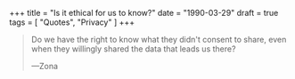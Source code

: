 +++
title = "Is it ethical for us to know?"
date = "1990-03-29"
draft = true
tags = [
    "Quotes",
    "Privacy"
]
+++

> Do we have the right to know what they didn't consent to share, even when
> they willingly shared the data that leads us there?
>
> —Zona

